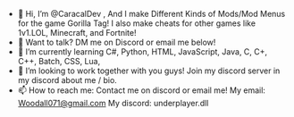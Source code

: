 - 👋 Hi, I’m @CaracalDev , And I make Different Kinds of Mods/Mod Menus for the game Gorilla Tag! I also make cheats for other games like 1v1.LOL, Minecraft, and Fortnite!
- 👀 Want to talk? DM me on Discord or email me below!
- 🌱 I’m currently learning C#, Python, HTML, JavaScript, Java, C, C+, C++, Batch, CSS, Lua,
- 💞️ I’m looking to work together with you guys! Join my discord server in my discord about me / bio.
- 📫 How to reach me: Contact me on discord or email me! My email: Woodall071@gmail.com My discord: underplayer.dll

